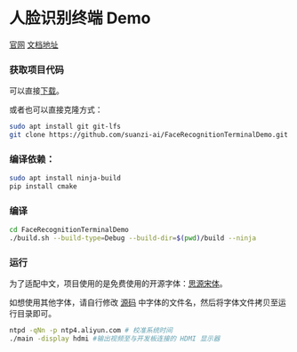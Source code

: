 # 人脸识别终端 Demo

[官网](https://www.suanzi.ai)
[文档地址](https://docs.suanzi.ai)

### 获取项目代码

可以直接[下载](https://github.com/suanzi-ai/FaceRecognitionTerminalDemo/archive/master.zip)。

或者也可以直接克隆方式：

```bash
sudo apt install git git-lfs
git clone https://github.com/suanzi-ai/FaceRecognitionTerminalDemo.git
```

### 编译依赖：

```bash
sudo apt install ninja-build
pip install cmake
```

### 编译

```bash
cd FaceRecognitionTerminalDemo
./build.sh --build-type=Debug --build-dir=$(pwd)/build --ninja
```

### 运行

为了适配中文，项目使用的是免费使用的开源字体：[思源宋体](https://github.com/adobe-fonts/source-han-serif/tree/release/)。

如想使用其他字体，请自行修改 [源码](src/lib/vctext.cpp) 中字体的文件名，然后将字体文件拷贝至运行目录即可。

```bash
ntpd -qNn -p ntp4.aliyun.com # 校准系统时间
./main -display hdmi #输出视频至与开发板连接的 HDMI 显示器
```
